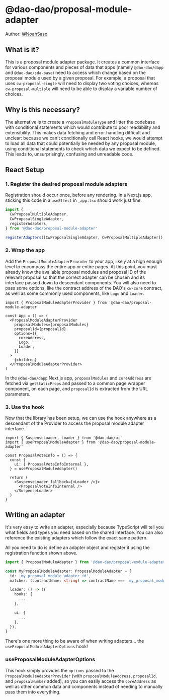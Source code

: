 # @dao-dao/proposal-module-adapter

Author: [@NoahSaso](https://github.com/NoahSaso)

## What is it?

This is a proposal module adapter package. It creates a common interface for
various components and pieces of data that apps (namely `@dao-dao/dapp` and
`@dao-dao/sda-base`) need to access which change based on the proposal module
used by a given proposal. For example, a proposal that uses `cw-proposal-single`
will need to display two voting choices, whereas `cw-proposal-multiple` will
need to be able to display a variable number of choices.

## Why is this necessary?

The alternative is to create a `ProposalModuleType` and litter the codebase with
conditional statements which would contribute to poor readability and
extensibility. This makes data fetching and error handling difficult and
unclear: because we can't conditionally call React hooks, we would attempt to
load all data that could potentially be needed by any proposal module, using
conditional statements to check which data we expect to be defined. This leads
to, unsurprisingly, confusing and unreadable code.

## React Setup

### **1. Register the desired proposal module adapters**

Registration should occur once, before any rendering. In a Next.js app, sticking
this code in a `useEffect` in `_app.tsx` should work just fine.

```typescript
import {
  CwProposalMultipleAdapter,
  CwProposalSingleAdapter,
  registerAdapters,
} from '@dao-dao/proposal-module-adapter'

registerAdapters([CwProposalSingleAdapter, CwProposalMultipleAdapter])
```

### **2. Wrap the app**

Add the `ProposalModuleAdapterProvider` to your app, likely at a high enough
level to encompass the entire app or entire pages. At this point, you must
already know the available proposal modules and proposal ID of the relevant
proposal so that the correct adapter can be chosen and its interface passed down
to descendant components. You will also need to pass some options, like the
contract address of the DAO's `cw-core` contract, as well as some commonly used
components, like `Logo` and `Loader`.

```typescriptreact
import { ProposalModuleAdapterProvider } from '@dao-dao/proposal-module-adapter'

const App = () => (
  <ProposalModuleAdapterProvider
    proposalModules={proposalModules}
    proposalId={proposalId}
    options={{
      coreAddress,
      Logo,
      Loader,
    }}
  >
    {children}
  </ProposalModuleAdapterProvider>
)
```

In the `@dao-dao/dapp` Next.js app, `proposalModules` and `coreAddress` are
fetched via `getStaticProps` and passed to a common page wrapper component, on
each page, and `proposalId` is extracted from the URL parameters.

### **3. Use the hook**

Now that the library has been setup, we can use the hook anywhere as a
descendant of the Provider to access the proposal module adapter interface.

```typescriptreact
import { SuspenseLoader, Loader } from '@dao-dao/ui'
import { useProposalModuleAdapter } from '@dao-dao/proposal-module-adapter'

const ProposalVoteInfo = () => {
  const {
    ui: { ProposalVoteInfoInternal },
  } = useProposalModuleAdapter()

  return (
    <SuspenseLoader fallback={<Loader />}>
      <ProposalVoteInfoInternal />
    </SuspenseLoader>
  )
}
```

## Writing an adapter

It's very easy to write an adapter, especially because TypeScript will tell you
what fields and types you need based on the shared interface. You can also
reference the existing adapters which follow the exact same pattern.

All you need to do is define an adapter object and register it using the
registration function shown above.

```typescript
import { ProposalModuleAdapter } from '@dao-dao/proposal-module-adapter/types'

const MyProposalModuleAdapter: ProposalModuleAdapter = {
  id: 'my_proposal_module_adapter_id',
  matcher: (contractName: string) => contractName === 'my_proposal_module_adapter_id',

  loader: () => ({
    hooks: {
      ...
    },

    ui: {
      ...
    },
  }),
}
```

There's one more thing to be aware of when writing adapters... the
`useProposalModuleAdapterOptions` hook!

### **useProposalModuleAdapterOptions**

This hook simply provides the `options` passed to the
`ProposalModuleAdapterProvider` (with `proposalModuleAddress`, `proposalId`, and
`proposalNumber` added), so you can easily access the `coreAddress` as well as
other common data and components instead of needing to manually pass them into
everything.
